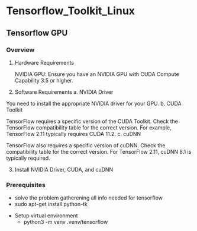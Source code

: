 # Tensorflow_Toolkit_Linux

## Tensorflow GPU
### Overview 
1. Hardware Requirements

    NVIDIA GPU: Ensure you have an NVIDIA GPU with CUDA Compute Capability 3.5 or higher.

2. Software Requirements
a. NVIDIA Driver

You need to install the appropriate NVIDIA driver for your GPU.
b. CUDA Toolkit

TensorFlow requires a specific version of the CUDA Toolkit. Check the TensorFlow compatibility table for the correct version. For example, TensorFlow 2.11 typically requires CUDA 11.2.
c. cuDNN

TensorFlow also requires a specific version of cuDNN. Check the compatibility table for the correct version. For TensorFlow 2.11, cuDNN 8.1 is typically required.

3. Install NVIDIA Driver, CUDA, and cuDNN

### Prerequisites 

- solve the problem gatherening all info needed for tensorflow
- sudo apt-get install python-tk
* Setup virtual environment
	* python3 -m venv .venv/tensorflow
